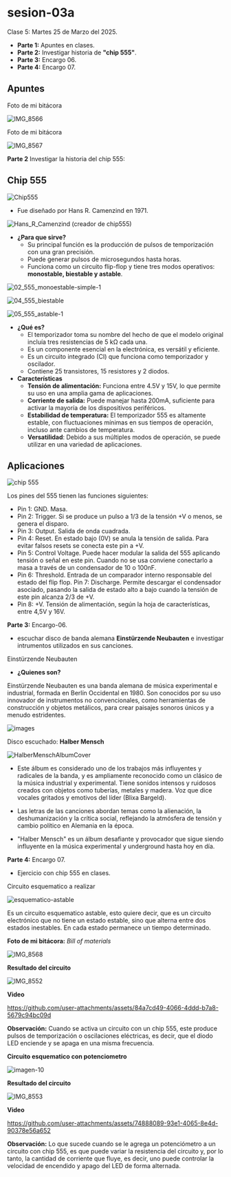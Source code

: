 # sesion-03a

Clase 5: Martes 25 de Marzo del 2025.

- **Parte 1:** Apuntes en clases.
- **Parte 2:** Investigar historia de **"chip 555"**.
- **Parte 3:** Encargo 06.
- **Parte 4:** Encargo 07.

## Apuntes

Foto de mi bitácora

![IMG_8566](https://github.com/user-attachments/assets/44586b50-c0c0-4203-9e21-ce30c7b68b3e)

Foto de mi bitácora

![IMG_8567](https://github.com/user-attachments/assets/fcc0a78f-661e-4b09-a5eb-3e15e0056ea9)

**Parte 2** Investigar la historia del chip 555:

## Chip 555

![Chip555](https://github.com/user-attachments/assets/aa78c873-98b3-45bb-bdac-65a4320570ae)

- Fue diseñado por Hans R. Camenzind en 1971.

![Hans_R_Camenzind (creador de chip555)](https://github.com/user-attachments/assets/2b0ad239-cb89-49f2-aa53-a9292f318a43)

- **¿Para que sirve?**
  - Su principal función es la producción de pulsos de temporización con una gran precisión.
  - Puede generar pulsos de microsegundos hasta horas.
  - Funciona como un circuito flip-flop y tiene tres modos operativos: **monostable, biestable y astable**.

![02_555_monoestable-simple-1](https://github.com/user-attachments/assets/296e5dc7-9649-4469-a6b9-b145af49e825)

![04_555_biestable](https://github.com/user-attachments/assets/d38bf966-b2f7-4ce4-98c8-f2530ae9caf1)

![05_555_astable-1](https://github.com/user-attachments/assets/e4683aa2-957a-484e-97dd-4186eb433275)

- **¿Qué es?**
  - El temporizador toma su nombre del hecho de que el modelo original incluía tres resistencias de 5 kΩ cada una.
  - Es un componente esencial en la electrónica, es versátil y eficiente.
  - Es un circuito integrado (CI) que funciona como temporizador y oscilador.
  - Contiene 25 transistores, 15 resistores y 2 diodos.
- **Características**
  - **Tensión de alimentación:** Funciona entre 4.5V y 15V, lo que permite su uso en una amplia gama de aplicaciones.
  - **Corriente de salida:** Puede manejar hasta 200mA, suficiente para activar la mayoría de los dispositivos periféricos.
  - **Estabilidad de temperatura:** El temporizador 555 es altamente estable, con fluctuaciones mínimas en sus tiempos de operación, incluso ante cambios de temperatura.
  - **Versatilidad**: Debido a sus múltiples modos de operación, se puede utilizar en una variedad de aplicaciones.

## Aplicaciones

![chip 555](https://github.com/user-attachments/assets/f9ec60a6-ff7f-467d-b34f-04e71dfa56e2)

Los pines del 555 tienen las funciones siguientes:

- Pin 1: GND. Masa.
- Pin 2: Trigger. Si se produce un pulso a 1/3 de la tensión +V o menos, se genera el disparo.
- Pin 3: Output. Salida de onda cuadrada.
- Pin 4: Reset. En estado bajo (0V) se anula la tensión de salida. Para evitar falsos resets se conecta este pin a +V.
- Pin 5: Control Voltage. Puede hacer modular la salida del 555 aplicando tensión o señal en este pin. Cuando no se usa conviene conectarlo a masa a través de un condensador de 10 o 100nF.
- Pin 6: Threshold. Entrada de un comparador interno responsable del estado del flip flop.
  Pin 7: Discharge. Permite descargar el condensador asociado, pasando la salida de estado alto a bajo cuando la tensión de este pin alcanza 2/3 de +V.
- Pin 8: +V. Tensión de alimentación, según la hoja de características, entre 4,5V y 16V.

**Parte 3:** Encargo-06.

- escuchar disco de banda alemana **Einstürzende Neubauten** e investigar intrumentos utilizados en sus canciones.

Einstürzende Neubauten

- **¿Quienes son?**

Einstürzende Neubauten es una banda alemana de música experimental e industrial, formada en Berlín Occidental en 1980. Son conocidos por su uso innovador de instrumentos no convencionales, como herramientas de construcción y objetos metálicos, para crear paisajes sonoros únicos y a menudo estridentes.

![images](https://github.com/user-attachments/assets/5204ddfb-87fa-4e21-bbba-3db4f5e825aa)

Disco escuchado: **Halber Mensch**

![HalberMenschAlbumCover](https://github.com/user-attachments/assets/17e003aa-51d9-4cf2-90ca-30e02780bde4)

- Este álbum es considerado uno de los trabajos más influyentes y radicales de la banda, y es ampliamente reconocido como un clásico de la música industrial y experimental. Tiene sonidos intensos y ruidosos creados con objetos como tuberías, metales y madera. Voz que dice vocales gritados y emotivos del líder (Blixa Bargeld).

- Las letras de las canciones abordan temas como la alienación, la deshumanización y la crítica social, reflejando la atmósfera de tensión y cambio político en Alemania en la época.
- "Halber Mensch" es un álbum desafiante y provocador que sigue siendo influyente en la música experimental y underground hasta hoy en día.

**Parte 4:** Encargo 07.

- Ejercicio con chip 555 en clases.

Circuito esquematico a realizar

![esquematico-astable](https://github.com/user-attachments/assets/f962d256-14e8-4536-8015-732d4ed8edd1)

Es un circuito esquematico astable, esto quiere decir, que es un circuito electrónico que no tiene un estado estable, sino que alterna entre dos estados inestables. En cada estado permanece un tiempo determinado.

**Foto de mi bitácora:** _Bill of materials_

![IMG_8568](https://github.com/user-attachments/assets/0759de1b-60b6-48df-914a-fb18863f9100)

**Resultado del circuito**

![IMG_8552](https://github.com/user-attachments/assets/838e2a88-e791-4e15-9055-051dcdeee706)

**Video**

<https://github.com/user-attachments/assets/84a7cd49-4066-4ddd-b7a8-5679c94bc09d>

**Observación:** Cuando se activa un circuito con un chip 555, este produce pulsos de temporización o oscilaciones eléctricas, es decir, que el diodo LED enciende y se apaga en una misma frecuencia.

**Circuito esquematico con potenciometro**

![imagen-10](https://github.com/user-attachments/assets/14dd0bed-7bf6-47d1-8bab-12f1bc6e510b)

**Resultado del circuito**

![IMG_8553](https://github.com/user-attachments/assets/67a3acf5-c759-4d13-bc9c-56cf74bae49f)

**Video**

<https://github.com/user-attachments/assets/74888089-93e1-4065-8e4d-90378e56a652>

**Observación:** Lo que sucede cuando se le agrega un potenciómetro a un circuito con chip 555, es que puede variar la resistencia del circuito y, por lo tanto, la cantidad de corriente que fluye, es decir, uno puede controlar la velocidad de encendido y apago del LED de forma alternada.
